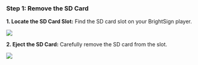 ### **Step 1: Remove the SD Card**

**1. Locate the SD Card Slot:** Find the SD card slot on your BrightSign player.

![](https://support.optisigns.com/hc/article_attachments/29258078833811)

**2. Eject the SD Card:** Carefully remove the SD card from the slot.

![](https://support.optisigns.com/hc/article_attachments/29258078842387)